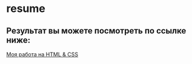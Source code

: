 # resume

## Результат вы можете посмотреть по ссылке ниже:

[Моя работа на HTML & CSS](https://ra-webdeveloper.github.io/resume/)
